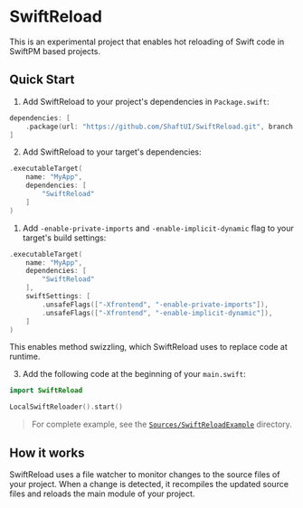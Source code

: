 # SwiftReload

This is an experimental project that enables hot reloading of Swift code in SwiftPM based projects.

## Quick Start

1. Add SwiftReload to your project's dependencies in `Package.swift`:

```swift
dependencies: [
    .package(url: "https://github.com/ShaftUI/SwiftReload.git", branch: "main")
]
```

2. Add SwiftReload to your target's dependencies:

```swift
.executableTarget(
    name: "MyApp",
    dependencies: [
        "SwiftReload"
    ]
)
```

1. Add `-enable-private-imports` and `-enable-implicit-dynamic` flag to your target's build settings:

```swift
.executableTarget(
    name: "MyApp",
    dependencies: [
        "SwiftReload"
    ],
    swiftSettings: [
        .unsafeFlags(["-Xfrontend", "-enable-private-imports"]),
        .unsafeFlags(["-Xfrontend", "-enable-implicit-dynamic"]),
    ]
)
```

This enables method swizzling, which SwiftReload uses to replace code at runtime.

3. Add the following code at the beginning of your `main.swift`:

```swift
import SwiftReload

LocalSwiftReloader().start()
```

> For complete example, see the [`Sources/SwiftReloadExample`](https://github.com/ShaftUI/SwiftReload/tree/main/Sources/SwiftReloadExample) directory.

## How it works

SwiftReload uses a file watcher to monitor changes to the source files of your project. When a change is detected, it recompiles the updated source files and reloads the main module of your project.